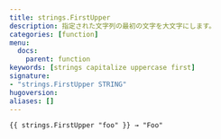 ```yaml
---
title: strings.FirstUpper
description: 指定された文字列の最初の文字を大文字にします。
categories: [function]
menu:
  docs:
    parent: function
keywords: [strings capitalize uppercase first]
signature: 
- "strings.FirstUpper STRING"
hugoversion:
aliases: []
---
```


```go-html-template
{{ strings.FirstUpper "foo" }} → "Foo"
```
